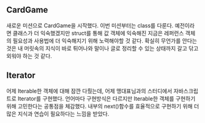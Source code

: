 ## CardGame

새로운 미션으로 CardGame을 시작했다.
이번 미션부터는 class를 다룬다.
예전이라면 클래스가 더 익숙했겠지만 struct를 통해 값 객체에 익숙해진 지금은 레퍼런스 객체의 필요성과 사용법에 더 익숙해지기 위해 노력해야할 것 같다.
확실히 무언가를 안다는 것은 내 머릿속의 지식이 바로 튀어나와 말이나 글로 정리할 수 있는 상태까지 갈고 닦고 외워야 하는 것 같다.

## Iterator

어제 Iterable한 객체에 대해 잠깐 다뤘는데, 어제 맹대표님과의 스터디에서 자바스크립트로 Iterator를 구현했다.
언어마다 구현방식은 다르지만 Iterable한 객체를 구현하기 위해 고민한다는 공통점을 체감했다.
내부의 next()함수를 효율적으로 구현하기 위해 더 많은 지식과 연습이 필요하다는 느낌을 받았다.
